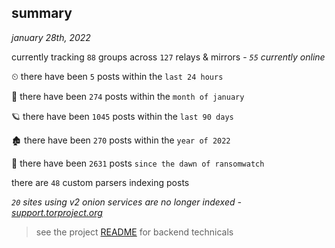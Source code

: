 
## summary
_january 28th, 2022_

currently tracking `88` groups across `127` relays & mirrors - _`55` currently online_

⏲ there have been `5` posts within the `last 24 hours`

🦈 there have been `274` posts within the `month of january`

🪐 there have been `1045` posts within the `last 90 days`

🏚 there have been `270` posts within the `year of 2022`

🦕 there have been `2631` posts `since the dawn of ransomwatch`

there are `48` custom parsers indexing posts

_`20` sites using v2 onion services are no longer indexed - [support.torproject.org](https://support.torproject.org/onionservices/v2-deprecation/)_

> see the project [README](https://github.com/thetanz/ransomwatch#ransomwatch--) for backend technicals
